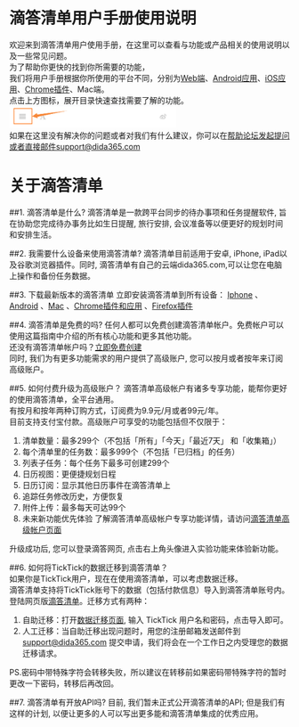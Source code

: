 # 滴答清单用户手册使用说明

欢迎来到滴答清单用户使用手册，在这里可以查看与功能或产品相关的使用说明以及一些常见问题。
<br >为了帮助你更快的找到你所需要的功能，
<br >我们将用户手册根据你所使用的平台不同，分别为[Web端](ticktick_web_app/README.md)、[Android应用](android_app/README.md)、[iOS应用](ios_app/README.md)、[Chrome插件](chrome_extension_app/README.md)、Mac端。
<br >点击上方图标，展开目录快速查找需要了解的功能。
<br ><img src="../images/image0001.png" title="设置账号和密码" width="300" />
<br >如果在这里没有解决你的问题或者对我们有什么建议，你可以在[帮助论坛](https://help.dida365.com/)发起提问或者直接邮件support@dida365.com

#  关于滴答清单
##1.	滴答清单是什么?
滴答清单是一款跨平台同步的待办事项和任务提醒软件, 旨在协助您完成待办事务比如生日提醒, 旅行安排, 会议准备等以便更好的规划时间和安排生活。

##2.	我需要什么设备来使用滴答清单?
滴答清单目前适用于安卓, iPhone, iPad以及谷歌浏览器插件。同时, 滴答清单有自己的云端dida365.com,可以让您在电脑上操作和备份任务数据。

##3. 下载最新版本的滴答清单
立即安装滴答清单到所有设备：
[Iphone](https://itunes.apple.com/cn/app/di-da-qing-dan-dai-ban-shi/id626144601?mt=8)
、[Android](https://www.dida365.com/static/getApp/download?type=apk)
、[Mac](https://www.dida365.com/static/getApp/download?type=apk)
、[Chrome插件和应用](http://www.dida365.com/about/crxDownload)
、[Firefox插件](https://addons.mozilla.org/zh-CN/firefox/addon/%E6%BB%B4%E7%AD%94%E6%B8%85%E5%8D%95/)


##4.	滴答清单是免费的吗?
任何人都可以免费创建滴答清单帐户。免费帐户可以使用这篇指南中介绍的所有核心功能和更多其他功能。
<br >还没有滴答清单帐户吗？[立即免费创建](https://dida365.com/signup)
<br >同时, 我们为有更多功能需求的用户提供了高级账户, 您可以按月或者按年来订阅高级账户。

##5.	如何付费升级为高级账户？
滴答清单高级帐户有诸多专享功能，能帮你更好的使用滴答清单，全平台通用。
<br >有按月和按年两种订购方式，订阅费为9.9元/月或者99元/年。
<br >目前支持支付宝付款。高级账户可享受的功能包括但不仅限于：
1. 清单数量：最多299个（不包括「所有」「今天」「最近7天」 和「收集箱」）
2. 每个清单里的任务数：最多999个（不包括「已归档」的任务）
3. 列表子任务：每个任务下最多可创建299个
4. 日历视图：更便捷规划日程
5. 日历订阅：显示其他日历事件在滴答清单上
6. 追踪任务修改历史，方便恢复
7. 附件上传：最多每天可达99个
8. 未来新功能优先体验
了解滴答清单高级帐户专享功能详情，请访问[滴答清单高级帐户页面](https://www.dida365.com/about/upgrade)

升级成功后, 您可以登录滴答网页, 点击右上角头像进入实验功能来体验新功能。


##6.	如何将TickTick的数据迁移到滴答清单？
<br >如果你是TickTick用户，现在在使用滴答清单，可以考虑数据迁移。
<br >滴答清单支持将TickTick账号下的数据（包括付款信息）导入到滴答清单账号内。
<br >登陆网页版[滴答清单](http://www.dida365.com/)。迁移方式有两种：
1. 自助迁移：打开[数据迁移页面](http://dida365.com/import/#ticktick), 输入 TickTick 用户名和密码，点击导入即可。
2. 人工迁移：当自助迁移出现问题时，用您的注册邮箱发送邮件到 support@dida365.com 提交申请，我们将会在一个工作日之内受理您的数据迁移请求。

PS.密码中带特殊字符会转移失败，所以建议在转移前如果密码带特殊字符的暂时更改一下密码，转移后再改回。

##7.	滴答清单有开放API吗?
目前, 我们暂未正式公开滴答清单的API; 但是我们有这样的计划, 以便让更多的人可以写出更多能和滴答清单集成的优秀应用。

